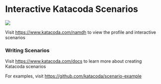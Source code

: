 # Interactive Katacoda Scenarios

[![](http://shields.katacoda.com/katacoda/namdh/count.svg)](https://www.katacoda.com/namdh "Get your profile on Katacoda.com")

Visit https://www.katacoda.com/namdh to view the profile and interactive scenarios

### Writing Scenarios
Visit https://www.katacoda.com/docs to learn more about creating Katacoda scenarios

For examples, visit https://github.com/katacoda/scenario-example
